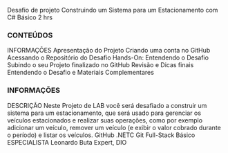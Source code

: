 Desafio de projeto Construindo um Sistema para um Estacionamento com C#
Básico
2 hrs

### CONTEÚDOS
INFORMAÇÕES
Apresentação do Projeto
Criando uma conta no GitHub
Acessando o Repositório do Desafio
Hands-On: Entendendo o Desafio
Subindo o seu Projeto finalizado no GitHub
Revisão e Dicas finais
Entendendo o Desafio e Materiais Complementares

### INFORMAÇÕES
DESCRIÇÃO
Neste Projeto de LAB você será desafiado a construir um sistema para um estacionamento, que será usado para gerenciar os veículos estacionados e realizar suas operações, como por exemplo adicionar um veículo, remover um veículo (e exibir o valor cobrado durante o período) e listar os veículos.
GitHub .NETC Git Full-Stack Básico
ESPECIALISTA
Leonardo Buta
Expert, DIO

